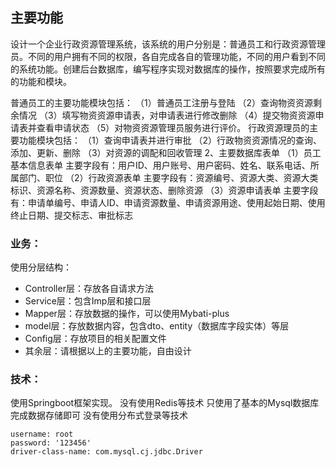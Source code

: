 
## 主要功能
设计一个企业行政资源管理系统，该系统的用户分别是：普通员工和行政资源管理员。不同的用户拥有不同的权限，各自完成各自的管理功能，不同的用户看到不同的系统功能。创建后台数据库，编写程序实现对数据库的操作，按照要求完成所有的功能和模块。

普通员工的主要功能模块包括：
（1）普通员工注册与登陆
（2）查询物资资源剩余情况
（3）填写物资资源申请表，对申请表进行修改删除
（4）提交物资资源申请表并查看申请状态
（5）对物资资源管理员服务进行评价。
行政资源理员的主要功能模块包括：
（1）查询申请表并进行审批
（2）行政物资资源情况的查询、添加、更新、删除
（3）对资源的调配和回收管理
2、主要数据库表单
  （1）员工基本信息表单
   主要字段有：用户ID、用户账号、用户密码、姓名、联系电话、所属部门、职位
  （2）行政资源表单
   主要字段有：资源编号、资源大类、资源大类标识、资源名称、资源数量、资源状态、删除资源
（3）资源申请表单
    主要字段有：申请单编号、申请人ID、申请资源数量、申请资源用途、使用起始日期、使用终止日期、提交标志、审批标志 



### 业务：
使用分层结构：
- Controller层：存放各自请求方法
- Service层：包含Imp层和接口层
- Mapper层：存放数据的操作，可以使用Mybati-plus
- model层：存放数据内容，包含dto、entity（数据库字段实体）等层
- Config层：存放项目的相关配置文件
- 其余层：请根据以上的主要功能，自由设计

### 技术：
使用Springboot框架实现。
没有使用Redis等技术
只使用了基本的Mysql数据库完成数据存储即可
没有使用分布式登录等技术



    username: root
    password: '123456'
    driver-class-name: com.mysql.cj.jdbc.Driver



